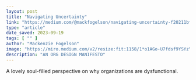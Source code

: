 ```yaml
---
layout: post
title: "Navigating Uncertainty"
link: "https://medium.com/@mackfogelson/navigating-uncertainty-f20211bfbdc6"
type: "article"
date_saved: 2023-09-19
tags: [ "" ]
author: "Mackenzie Fogelson"
image: "https://miro.medium.com/v2/resize:fit:1158/1*o1AGo-U7fdsf9YSYzYtaBA.png"
description: "AN ORG DESIGN MANIFESTO"
---
```


A lovely soul-filled perspective on why organizations are dysfunctional.